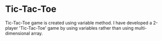 # Tic-Tac-Toe 
 Tic-Tac-Toe game is created using variable method. I have developed a 2-player 'Tic-Tac-Toe' game by using variables rather than using multi-dimensional array. 
